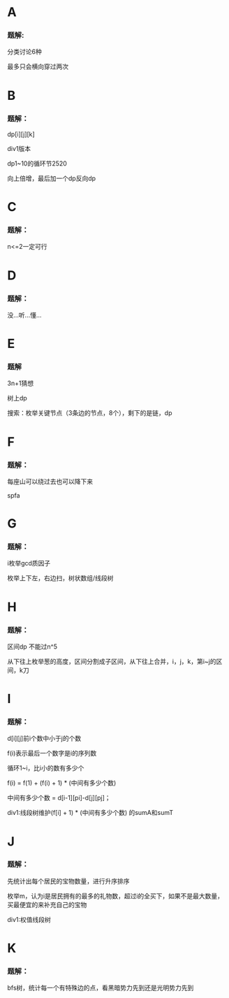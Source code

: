 # A

### 题解:

分类讨论6种

最多只会横向穿过两次

# B

### 题解：

dp\[i]\[j]\[k]

div1版本

dp1~10的循环节2520

向上倍增，最后加一个dp反向dp

# C

### 题解：

n<=2一定可行

# D

### 题解：

没...听...懂...

# E

### 题解

3n+1猜想

树上dp

搜索：枚举关键节点（3条边的节点，8个），剩下的是链，dp

# F

### 题解：

每座山可以绕过去也可以降下来

spfa

# G

### 题解：

i枚举gcd质因子

枚举上下左，右边扫，树状数组/线段树

# H

### 题解：

区间dp 不能过n^5

从下往上枚举葱的高度，区间分割成子区间，从下往上合并，i，j，k，第i~j的区间，k刀

# I

### 题解：

d[i][j]前i个数中小于j的个数

f(i)表示最后一个数字是i的序列数

循环1~i，比i小的数有多少个

f(i) = f(1) + (f(i) + 1) * (中间有多少个数)

中间有多少个数 = d\[i-1]\[pi]-d\[j]\[pj]；

div1:线段树维护(f\[i] + 1) * (中间有多少个数) 的sumA和sumT

# J

### 题解：

先统计出每个居民的宝物数量，进行升序排序

枚举m，认为i是居民拥有的最多的礼物数，超过i的全买下，如果不是最大数量，买最便宜的来补充自己的宝物

div1:权值线段树

# K

### 题解：

bfs树，统计每一个有特殊边的点，看黑暗势力先到还是光明势力先到
